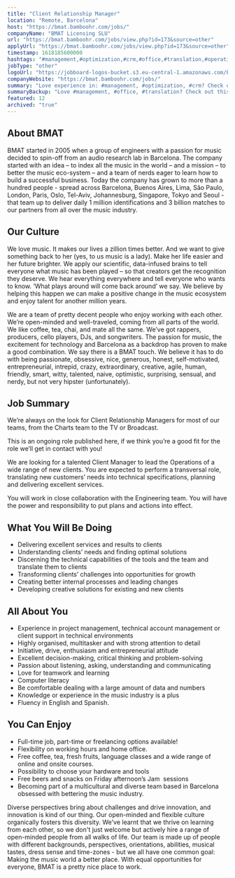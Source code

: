 ```yaml
---
title: "Client Relationship Manager"
location: "Remote, Barcelona"
host: "https://bmat.bamboohr.com/jobs/"
companyName: "BMAT Licensing SLU"
url: "https://bmat.bamboohr.com/jobs/view.php?id=173&source=other"
applyUrl: "https://bmat.bamboohr.com/jobs/view.php?id=173&source=other"
timestamp: 1618185600000
hashtags: "#management,#optimization,#crm,#office,#translation,#operations,#scrum,#English"
jobType: "other"
logoUrl: "https://jobboard-logos-bucket.s3.eu-central-1.amazonaws.com/bmat-licensing-slu"
companyWebsite: "https://bmat.bamboohr.com/jobs/"
summary: "Love experience in: #management, #optimization, #crm? Check out this job post!"
summaryBackup: "Love #management, #office, #translation? Check out this job post!"
featured: 12
archived: "true"
---
```


## About BMAT 

BMAT started in 2005 when a group of engineers with a passion for music decided to spin-off from an audio research lab in Barcelona. The company started with an idea – to index all the music in the world – and a mission – to better the music eco-system – and a team of nerds eager to learn how to build a successful business. Today the company has grown to more than a hundred people - spread across Barcelona, Buenos Aires, Lima, São Paulo, London, Paris, Oslo, Tel-Aviv, Johannesburg, Singapore, Tokyo and Seoul - that team up to deliver daily 1 million identifications and 3 billion matches to our partners from all over the music industry.

## Our Culture 

We love music. It makes our lives a zillion times better. And we want to give something back to her (yes, to us music is a lady). Make her life easier and her future brighter. We apply our scientific, data-infused brains to tell everyone what music has been played – so that creators get the recognition they deserve. We hear everything everywhere and tell everyone who wants to know. ‘What plays around will come back around’ we say. We believe by helping this happen we can make a positive change in the music ecosystem and enjoy talent for another million years.

We are a team of pretty decent people who enjoy working with each other. We’re open-minded and well-traveled, coming from all parts of the world. We like coffee, tea, chai, and mate all the same. We’ve got rappers, producers, cello players, DJs, and songwriters. The passion for music, the excitement for technology and Barcelona as a backdrop has proven to make a good combination. We say there is a BMAT touch. We believe it has to do with being passionate, obsessive, nice, generous, honest, self-motivated, entrepreneurial, intrepid, crazy, extraordinary, creative, agile, human, friendly, smart, witty, talented, naive, optimistic, surprising, sensual, and nerdy, but not very hipster (unfortunately).

## Job Summary

We’re always on the look for Client Relationship Managers for most of our teams, from the Charts team to the TV or Broadcast. 

This is an ongoing role published here, if we think you’re a good fit for the role we’ll get in contact with you!

We are looking for a talented Client Manager to lead the Operations of a wide range of new clients. You are expected to perform a transversal role, translating new customers’ needs into technical specifications, planning and delivering excellent services. 

You will work in close collaboration with the Engineering team. You will have the power and responsibility to put plans and actions into effect.

## What You Will Be Doing

*   Delivering excellent services and results to clients
*   Understanding clients’ needs and finding optimal solutions
*   Discerning the technical capabilities of the tools and the team and translate them to clients
*   Transforming clients’ challenges into opportunities for growth
*   Creating better internal processes and leading changes
*   Developing creative solutions for existing and new clients

## All About You 

*   Experience in project management, technical account management or client support in technical environments
*   Highly organised, multitasker and with strong attention to detail
*   Initiative, drive, enthusiasm and entrepreneurial attitude
*   Excellent decision-making, critical thinking and problem-solving
*   Passion about listening, asking, understanding and communicating
*   Love for teamwork and learning
*   Computer literacy
*   Be comfortable dealing with a large amount of data and numbers
*   Knowledge or experience in the music industry is a plus
*   Fluency in English and Spanish.

## You Can Enjoy

*   Full-time job, part-time or freelancing options available!
*   Flexibility on working hours and home office.
*   Free coffee, tea, fresh fruits, language classes and a wide range of online and onsite courses.
*   Possibility to choose your hardware and tools
*   Free beers and snacks on Friday afternoon’s Jam  sessions
*   Becoming part of a multicultural and diverse team based in Barcelona obsessed with bettering the music industry.

Diverse perspectives bring about challenges and drive innovation, and innovation is kind of our thing. Our open-minded and flexible culture organically fosters this diversity. We've learnt that we thrive on learning from each other, so we don't just welcome but actively hire a range of open-minded people from all walks of life. Our team is made up of people with different backgrounds, perspectives, orientations, abilities, musical tastes, dress sense and time-zones - but we all have one common goal: Making the music world a better place. With equal opportunities for everyone, BMAT is a pretty nice place to work.
